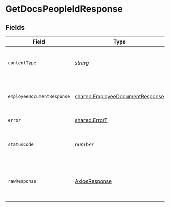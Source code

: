 # GetDocsPeopleIdResponse


## Fields

| Field                                                                                     | Type                                                                                      | Required                                                                                  | Description                                                                               |
| ----------------------------------------------------------------------------------------- | ----------------------------------------------------------------------------------------- | ----------------------------------------------------------------------------------------- | ----------------------------------------------------------------------------------------- |
| `contentType`                                                                             | *string*                                                                                  | :heavy_check_mark:                                                                        | HTTP response content type for this operation                                             |
| `employeeDocumentResponse`                                                                | [shared.EmployeeDocumentResponse](../../../sdk/models/shared/employeedocumentresponse.md) | :heavy_minus_sign:                                                                        | A list of the documents' names and download links.                                        |
| `error`                                                                                   | [shared.ErrorT](../../../sdk/models/shared/errort.md)                                     | :heavy_minus_sign:                                                                        | Unexpected error                                                                          |
| `statusCode`                                                                              | *number*                                                                                  | :heavy_check_mark:                                                                        | HTTP response status code for this operation                                              |
| `rawResponse`                                                                             | [AxiosResponse](https://axios-http.com/docs/res_schema)                                   | :heavy_minus_sign:                                                                        | Raw HTTP response; suitable for custom response parsing                                   |